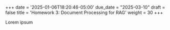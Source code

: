 +++
date = '2025-01-06T18:20:46-05:00'
due_date = "2025-03-10"
draft = false
title = 'Homework 3: Document Processing for RAG'
weight = 30
+++

Lorem ipsum